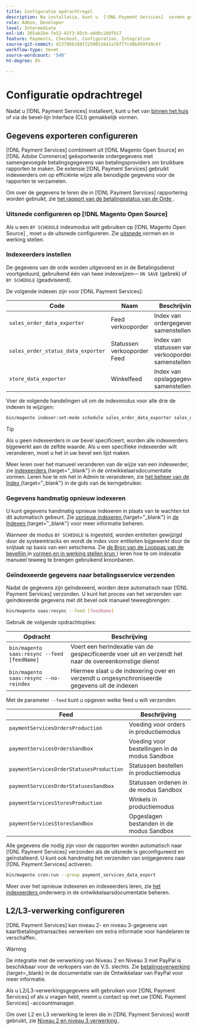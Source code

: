 ```yaml
---
title: Configuratie opdrachtregel
description: Na installatie, kunt u  [!DNL Payment Services]  vormen gebruikend de bevel-lijn Interface (CLI).
role: Admin, Developer
level: Intermediate
exl-id: 265ab1be-fe52-41f3-85cb-addbc2ddfb17
feature: Payments, Checkout, Configuration, Integration
source-git-commit: d1379bb108f2259051641a7bf77cd8b459fd9cbf
workflow-type: tm+mt
source-wordcount: '548'
ht-degree: 0%

---
```


# Configuratie opdrachtregel

Nadat u [!DNL Payment Services] installeert, kunt u het van [ binnen het huis ](payments-home.md) of via de bevel-lijn Interface (CLI) gemakkelijk vormen.

## Gegevens exporteren configureren

[!DNL Payment Services] combineert uit [!DNL Magento Open Source] en [!DNL Adobe Commerce] geëxporteerde ordergegevens met samengevoegde betalingsgegevens van betalingsproviders om bruikbare rapporten te maken. De extensie [!DNL Payment Services] gebruikt indexeerders om op efficiënte wijze alle benodigde gegevens voor de rapporten te verzamelen.

Om over de gegevens te leren die in [!DNL Payment Services] rapportering worden gebruikt, zie [ het rapport van de betalingsstatus van de Orde ](order-payment-status.md#data-used-in-the-report).

### Uitsnede configureren op [!DNL Magento Open Source]

Als u een `BY SCHEDULE` indexmodus wilt gebruiken op [!DNL Magento Open Source] , moet u de uitsnede configureren. Zie [ uitsnede ](https://devdocs.magento.com/guides/v2.4/config-guide/cli/config-cli-subcommands-cron.html) vormen en in werking stellen.

### Indexeerders instellen

De gegevens van de orde worden uitgevoerd en in de Betalingsdienst voortgeduurd, gebruikend één van twee indexwijzen— `ON SAVE` (gebrek) of `BY SCHEDULE` (geadviseerd).

De volgende indexen zijn voor [!DNL Payment Services]:

| Code | Naam | Beschrijving |
|    ---    |  ---  |  ---  |
| `sales_order_data_exporter` | Feed verkooporder | Index van ordergegevens samenstellen |
| `sales_order_status_data_exporter` | Statussen verkooporder Feed | Index van statussen van verkooporders samenstellen |
| `store_data_exporter` | Winkelfeed | Index van opslaggegevens samenstellen |

Voer de volgende handelingen uit om de indexmodus voor alle drie de indexen te wijzigen:

```bash
bin/magento indexer:set-mode schedule sales_order_data_exporter sales_order_status_data_exporter store_data_exporter
```

>[!TIP]
>
>Als u geen indexeerders in uw bevel specificeert, worden alle indexeerders bijgewerkt aan de zelfde waarde. Als u een specifieke indexeerder wilt veranderen, moet u het in uw bevel een lijst maken.

Meer leren over het manueel veranderen van de wijze van een indexeerder, zie [ indexeerders ](https://devdocs.magento.com/guides/v2.4/config-guide/cli/config-cli-subcommands-index.html#configure-indexers) {target="_blank"} in de ontwikkelaarsdocumentatie vormen. Leren hoe te om het in Admin te veranderen, zie [ het beheer van de Index ](https://docs.magento.com/user-guide/system/index-management.html#change-the-index-mode) {target="_blank"} in de gids van de kerngebruiker.

### Gegevens handmatig opnieuw indexeren

U kunt gegevens handmatig opnieuw indexeren in plaats van te wachten tot dit automatisch gebeurt. Zie [ opnieuw indexeren ](https://devdocs.magento.com/guides/v2.4/config-guide/cli/config-cli-subcommands-index.html#reindex) {target="_blank"} in [ de Indexen ](https://devdocs.magento.com/guides/v2.4/config-guide/cli/config-cli-subcommands-index.html) {target="_blank"} voor meer informatie beheren.

Wanneer de modus `BY SCHEDULE` is ingesteld, worden entiteiten gewijzigd door de systeemtracks en wordt de index voor entiteiten bijgewerkt door de snijtaak op basis van een setschema. Zie [ de Bron van de Looppas van de bevellijn ](https://devdocs.magento.com/guides/v2.4/config-guide/cli/config-cli-subcommands-cron.html#config-cli-cron-group-run) in [ vormen en in werking stellen krun ](https://devdocs.magento.com/guides/v2.4/config-guide/cli/config-cli-subcommands-cron.html)) leren hoe te om indexatie manueel teweeg te brengen gebruikend kroonbanen.

### Geïndexeerde gegevens naar betalingsservice verzenden

Nadat de gegevens zijn geïndexeerd, worden deze automatisch naar [!DNL Payment Services] verzonden. U kunt het proces van het verzenden van geïndexeerde gegevens met dit bevel ook manueel teweegbrengen:

```bash
bin/magento saas:resync --feed [feedName]
```

Gebruik de volgende opdrachtopties:

| Opdracht | Beschrijving |
|  ---  |  ---  |
| `bin/magento saas:resync --feed [feedName]` | Voert een herindexatie van de gespecificeerde voer uit en verzendt het naar de overeenkomstige dienst |
| `bin/magento saas:resync --no-reindex` | Hiermee slaat u de indexering over en verzendt u ongesynchroniseerde gegevens uit de indexen |

Met de parameter `--feed` kunt u opgeven welke feed u wilt verzenden:

| Feed | Beschrijving |
|  ---  |  ---  |
| `paymentServicesOrdersProduction` | Voeding voor orders in productiemodus |
| `paymentServicesOrdersSandbox` | Voeding voor bestellingen in de modus Sandbox |
| `paymentServicesOrderStatusesProduction` | Statussen bestellen in productiemodus |
| `paymentServicesOrderStatusesSandbox` | Statussen ordenen in de modus Sandbox |
| `paymentServicesStoresProduction` | Winkels in productiemodus |
| `paymentServicesStoresSandbox` | Opgeslagen bestanden in de modus Sandbox |

Alle gegevens die nodig zijn voor de rapporten worden automatisch naar [!DNL Payment Services] verzonden als de uitsnede is geconfigureerd en geïnstalleerd. U kunt ook handmatig het verzenden van snijgegevens naar [!DNL Payment Services] activeren.

```bash
bin/magento cron:run --group payment_services_data_export
```

Meer over het opnieuw indexeren en indexeerders leren, zie [ het indexeerders ](https://devdocs.magento.com/guides/v2.4/config-guide/cli/config-cli-subcommands-index.html) onderwerp in de ontwikkelaarsdocumentatie beheren.

## L2/L3-verwerking configureren

[!DNL Payment Services] kan niveau 2- en niveau 3-gegevens van kaartbetalingstransacties verwerken om extra informatie voor handelaren te verschaffen.

>[!WARNING]
>
> De integratie met de verwerking van Niveau 2 en Niveau 3 met PayPal is beschikbaar voor de verkopers van de V.S. slechts. Zie [ betalingsverwerking ](https://developer.paypal.com/docs/checkout/advanced/processing/) {target=_blank} in de documentatie van de Ontwikkelaar van PayPal voor meer informatie.

Als u L2/L3-verwerkingsgegevens wilt gebruiken voor [!DNL Payment Services] of als u vragen hebt, neemt u contact op met uw [!DNL Payment Services] -accountmanager.

Om over L2 en L3 verwerking te leren die in [!DNL Payment Services] wordt gebruikt, zie [ Niveau 2 en niveau 3 verwerking ](levels-card-payment-transactions.md).
